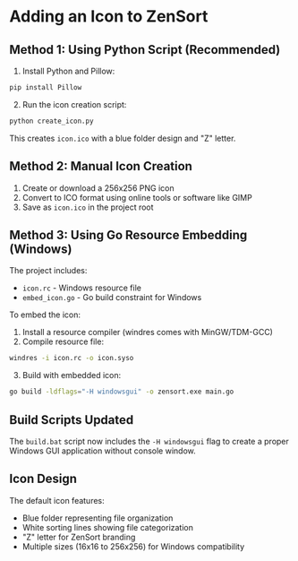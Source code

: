 # Adding an Icon to ZenSort

## Method 1: Using Python Script (Recommended)

1. Install Python and Pillow:
```bash
pip install Pillow
```

2. Run the icon creation script:
```bash
python create_icon.py
```

This creates `icon.ico` with a blue folder design and "Z" letter.

## Method 2: Manual Icon Creation

1. Create or download a 256x256 PNG icon
2. Convert to ICO format using online tools or software like GIMP
3. Save as `icon.ico` in the project root

## Method 3: Using Go Resource Embedding (Windows)

The project includes:
- `icon.rc` - Windows resource file
- `embed_icon.go` - Go build constraint for Windows

To embed the icon:

1. Install a resource compiler (windres comes with MinGW/TDM-GCC)
2. Compile resource file:
```bash
windres -i icon.rc -o icon.syso
```

3. Build with embedded icon:
```bash
go build -ldflags="-H windowsgui" -o zensort.exe main.go
```

## Build Scripts Updated

The `build.bat` script now includes the `-H windowsgui` flag to create a proper Windows GUI application without console window.

## Icon Design

The default icon features:
- Blue folder representing file organization
- White sorting lines showing file categorization
- "Z" letter for ZenSort branding
- Multiple sizes (16x16 to 256x256) for Windows compatibility
